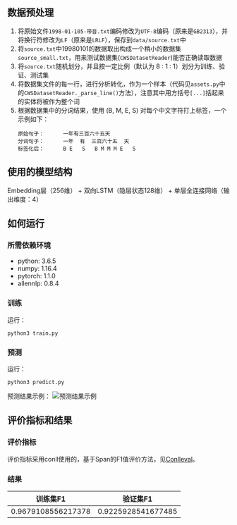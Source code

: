 ## 数据预处理

1. 将原始文件`1998-01-105-带音.txt`编码修改为`UTF-8`编码（原来是`GB2313`），并将换行符修改为`LF`（原来是`LRLF`），保存到`data/source.txt`中
2. 将`source.txt`中19980101的数据取出构成一个稍小的数据集`source_small.txt`，用来测试数据集(`CWSDatasetReader`)能否正确读取数据
3. 将`source.txt`随机划分，并且按一定比例（默认为 8 : 1 : 1）划分为训练、验证、测试集
4. 将数据集文件的每一行，进行分析转化，作为一个样本（代码见`assets.py`中的`CWSDatasetReader._parse_line()`方法），注意其中用方括号`[...]`括起来的实体将被作为整个词
5. 根据数据集中的分词结果，使用 (B, M, E, S) 对每个中文字符打上标签，一个示例如下：
   ```
   原始句子：      一年有三百六十五天
   分词句子：      一年  有  三百六十五  天
   标签化后：      B E   S   B M M M E   S
   ```

## 使用的模型结构

Embedding层（256维） + 双向LSTM（隐层状态128维） + 单层全连接网络（输出维度：4）

## 如何运行

### 所需依赖环境
- python: 3.6.5
- numpy: 1.16.4
- pytorch: 1.1.0
- allennlp: 0.8.4

### 训练
运行：
```
python3 train.py
```

### 预测
运行：
```
python3 predict.py
```

预测结果示例：
![预测结果示例](https://i.loli.net/2019/07/11/5d271d6bd838855723.png)

## 评价指标和结果

### 评价指标
评价指标采用conll使用的，基于Span的F1值评价方法，见[Conlleval](https://www.clips.uantwerpen.be/conll2003/ner/bin/conlleval)。

### 结果
| 训练集F1 | 验证集F1 |
| --- | --- |
| 0.9679108556217378 | 0.9225928541677485 |
